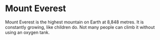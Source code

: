 # Mount Everest

Mount Everest is the highest mountain on Earth at 8,848 metres. It is constantly
growing, like children do. Not many people can climb it without using an oxygen
tank.
